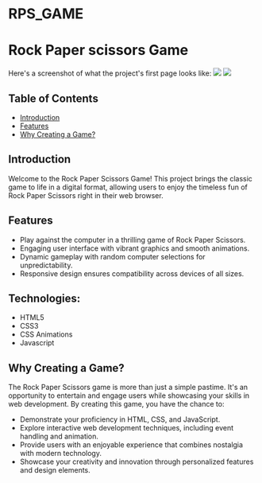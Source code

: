 # RPS_GAME                                                                                     
# Rock Paper scissors Game
Here's a screenshot of what the project's first page looks like:
<img src="https://github.com/PRANJAVERMA/RPS_GAME/commits?author=PRANJAVERMA"/>
<img src="https://github.com/PRANJAVERMA/RPS_GAME/commits?author=PRANJAVERMA"/>

## Table of Contents

- [Introduction](#introduction)
- [Features](#features)
- [Why Creating a Game?](#why-create-a-Game)

## Introduction

Welcome to the Rock Paper Scissors Game! This project brings the classic game to life in a digital format, allowing users to enjoy the timeless fun of Rock Paper Scissors right in their web browser.

## Features

- Play against the computer in a thrilling game of Rock Paper Scissors.
- Engaging user interface with vibrant graphics and smooth animations.
- Dynamic gameplay with random computer selections for unpredictability.
- Responsive design ensures compatibility across devices of all sizes.

## Technologies:
* HTML5
* CSS3
* CSS Animations
* Javascript


## Why Creating a Game?

The Rock Paper Scissors game is more than just a simple pastime. It's an opportunity to entertain and engage users while showcasing your skills in web development. By creating this game, you have the chance to:

- Demonstrate your proficiency in HTML, CSS, and JavaScript.
- Explore interactive web development techniques, including event handling and animation.
- Provide users with an enjoyable experience that combines nostalgia with modern technology.
- Showcase your creativity and innovation through personalized features and design elements.




